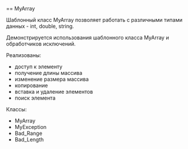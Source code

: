 == MyArray

Шаблонный класс MyArray позволяет работать с различными типами данных - int, double, string. 

Демонстрируется использования шаблонного класса MyArray и обработчиков исключений.

Реализованы:
* доступ к элементу
* получение длины массива
* изменение размера массива
* копирование
* вставка и удаление элементов
* поиск элемента

Классы:
* MyArray
* MyException
* Bad_Range
* Bad_Length
